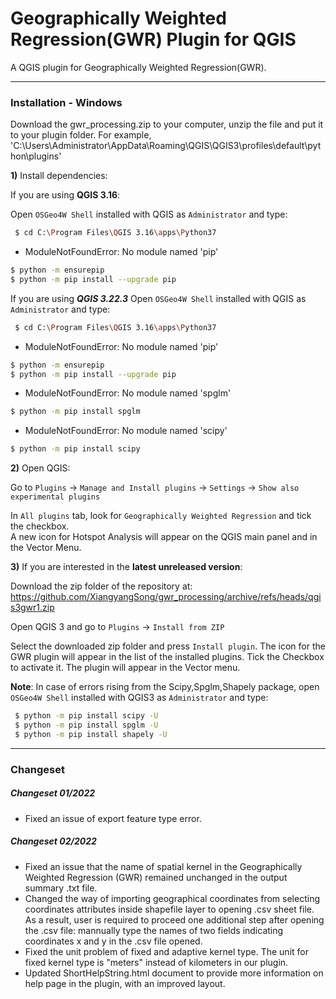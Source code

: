 # Geographically Weighted Regression(GWR) Plugin for QGIS
A QGIS plugin for Geographically Weighted Regression(GWR).

___
### Installation - Windows

Download the gwr_processing.zip to your computer, unzip the file and put it to your plugin folder. For example, 'C:\Users\Administrator\AppData\Roaming\QGIS\QGIS3\profiles\default\python\plugins'

**1)** Install dependencies:

If you are using **QGIS 3.16**:

Open `OSGeo4W Shell` installed with QGIS as `Administrator` and type:
```sh 
 $ cd C:\Program Files\QGIS 3.16\apps\Python37
```
- ModuleNotFoundError: No module named 'pip'
```sh 
$ python -m ensurepip
$ python -m pip install --upgrade pip
```


If you are using ***QGIS 3.22.3***
Open `OSGeo4W Shell` installed with QGIS as `Administrator` and type:
```sh 
 $ cd C:\Program Files\QGIS 3.16\apps\Python37
```
- ModuleNotFoundError: No module named 'pip'
```sh 
$ python -m ensurepip
$ python -m pip install --upgrade pip
```
  
- ModuleNotFoundError: No module named 'spglm'
```sh 
$ python -m pip install spglm
```

 - ModuleNotFoundError: No module named 'scipy'
```sh 
$ python -m pip install scipy
```

**2)** Open QGIS:

Go to `Plugins` -> `Manage and Install plugins` -> `Settings` -> `Show also experimental plugins` 

In `All plugins` tab, look for `Geographically Weighted Regression` and tick the checkbox.  
A new icon for Hotspot Analysis will appear on the QGIS main panel and in the Vector Menu.

**3)** If you are interested in the **latest unreleased version**:

Download the zip folder of the repository at:
https://github.com/XiangyangSong/gwr_processing/archive/refs/heads/qgis3gwr1.zip

Open QGIS 3 and go to `Plugins` -> `Install from ZIP`

Select the downloaded zip folder and press `Install plugin`. The icon for the GWR plugin will appear in the list of the installed plugins. Tick the Checkbox to activate it. The plugin will appear in the Vector menu.

**Note**: In case of errors rising from the Scipy,Spglm,Shapely package, open `OSGeo4W Shell` installed with QGIS3 as `Administrator` and type:
```sh
 $ python -m pip install scipy -U
 $ python -m pip install spglm -U
 $ python -m pip install shapely -U
```


___
### Changeset

##### Changeset 01/2022
- Fixed an issue of export feature type error. 

##### Changeset 02/2022
- Fixed an issue that the name of spatial kernel in the Geographically Weighted Regression (GWR) remained unchanged in the output summary .txt file. 
- Changed the way of importing geographical coordinates from selecting coordinates attributes inside shapefile layer to opening .csv sheet file. As a result, user is required to proceed one additional step after opening the .csv file: mannually type the names of two fields indicating coordinates x and y in the .csv file opened. 
- Fixed the unit problem of fixed and adaptive kernel type. The unit for fixed kernel type is "meters" instead of kilometers in our plugin. 
- Updated ShortHelpString.html document to provide more information on help page in the plugin, with an improved layout.
